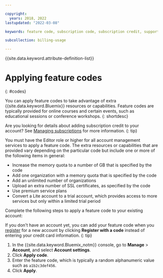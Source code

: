 ```yaml
---

copyright:
  years: 2018, 2022
lastupdated: "2022-03-08"

keywords: feature code, subscription code, subscription credit, support credit, promo code

subcollection: billing-usage

---
```


{{site.data.keyword.attribute-definition-list}}

# Applying feature codes
{: #codes}

You can apply feature codes to take advantage of extra {{site.data.keyword.Bluemix}} resources or capabilities. Feature codes are typically provided for online courses and certain events, such as educational sessions or conference workshops.
{: shortdesc}

Are you looking for details about adding subscription credit to your account? See [Managing subscriptions](/docs/billing-usage?topic=billing-usage-subscriptions) for more information.
{: tip}

You must have the Editor role or higher for all account management services to apply a feature code. The extra resources or capabilities that are provided vary depending on the particular code but include one or more of the following items in general:

* Increase the memory quota to a number of GB that is specified by the code
* Add one organization with a memory quota that is specified by the code
* Add an unlimited number of organizations
* Upload an extra number of SSL certificates, as specified by the code
* Use premium service plans
* Convert a Lite account to a trial account, which provides access to more services but only within a limited trial period

Complete the following steps to apply a feature code to your existing account:

If you don't have an account yet, you can add your feature code when you [register](/registration) for a new account by clicking **Register with a code** instead of entering your credit card information.
{: tip}

1. In the {{site.data.keyword.Bluemix_notm}} console, go to **Manage** > **Account**, and select **Account settings**.
1. Click **Apply code**.
1. Enter the feature code, which is typically a random alphanumeric value such as `a1b2c3def456`.
1. Click **Apply**.
